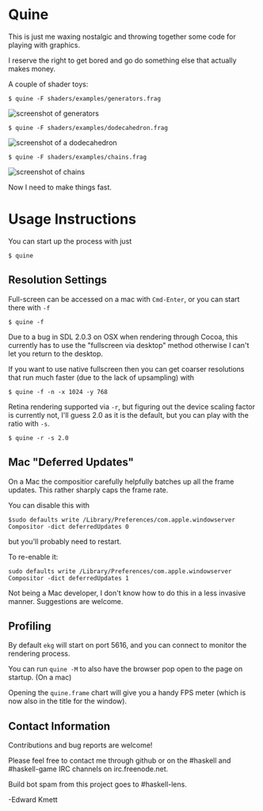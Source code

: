 Quine
=====

This is just me waxing nostalgic and throwing together some code for playing with graphics.

I reserve the right to get bored and go do something else that actually makes money.

A couple of shader toys:

```
$ quine -F shaders/examples/generators.frag
```

![screenshot of generators](https://raw.githubusercontent.com/wiki/ekmett/quine/generators.png)

```
$ quine -F shaders/examples/dodecahedron.frag
```

![screenshot of a dodecahedron](https://raw.githubusercontent.com/wiki/ekmett/quine/dodecahedron.png)

```
$ quine -F shaders/examples/chains.frag
```

![screenshot of chains](https://raw.githubusercontent.com/wiki/ekmett/quine/chains.png)


Now I need to make things fast.

Usage Instructions
==================

You can start up the process with just

```
$ quine
```

Resolution Settings
-------------------

Full-screen can be accessed on a mac with `Cmd-Enter`, or you can start there with `-f`

```
$ quine -f
```

Due to a bug in SDL 2.0.3 on OSX when rendering through Cocoa, this currently has to use the "fullscreen via desktop" method
otherwise I can't let you return to the desktop.

If you want to use native fullscreen then you can get coarser resolutions that run much faster (due to the lack of upsampling) with

```
$ quine -f -n -x 1024 -y 768
```

Retina rendering supported via `-r`, but figuring out the device scaling factor is currently not, I'll guess 2.0 as it is the default, but
you can play with the ratio with `-s`.

```
$ quine -r -s 2.0
```

Mac "Deferred Updates"
----------------------

On a Mac the compositior carefully helpfully batches up all the frame updates. This rather sharply caps the frame rate.

You can disable this with

```
$sudo defaults write /Library/Preferences/com.apple.windowserver Compositor -dict deferredUpdates 0
```

but you'll probably need to restart.

To re-enable it:

```
sudo defaults write /Library/Preferences/com.apple.windowserver Compositor -dict deferredUpdates 1
```

Not being a Mac developer, I don't know how to do this in a less invasive manner. Suggestions are welcome.

Profiling
---------

By default `ekg` will start on port 5616, and you can connect to monitor the rendering process.

You can run `quine -M` to also have the browser pop open to the page on startup. (On a mac)

Opening the `quine.frame` chart will give you a handy FPS meter (which is now also in the title for the window).


Contact Information
-------------------

Contributions and bug reports are welcome!

Please feel free to contact me through github or on the #haskell and #haskell-game IRC channels on irc.freenode.net.

Build bot spam from this project goes to #haskell-lens.

-Edward Kmett
